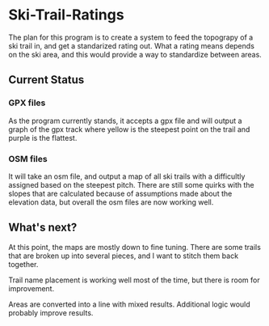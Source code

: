 # Ski-Trail-Ratings

The plan for this program is to create a system to feed the topograpy of a ski trail in, and get a standarized rating out. What a rating means depends on the ski area, and this would provide a way to standardize between areas.

## Current Status

### GPX files

As the program currently stands, it accepts a gpx file and will output a graph of the gpx track where yellow is the steepest point on the trail and purple is the flattest. 

### OSM files

It will take an osm file, and output a map of all ski trails with a difficultly assigned based on the steepest pitch. There are still some quirks with the slopes that are calculated because of assumptions made about the elevation data, but overall the osm files are now working well.

## What's next?

At this point, the maps are mostly down to fine tuning. There are some trails that are broken up into several pieces, and I want to stitch them back together.

Trail name placement is working well most of the time, but there is room for improvement.

Areas are converted into a line with mixed results. Additional logic would probably improve results.